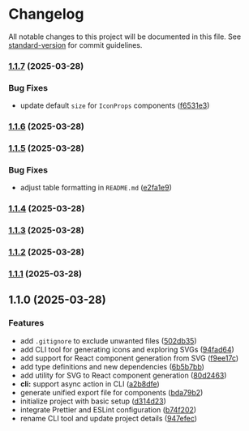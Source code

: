 # Changelog

All notable changes to this project will be documented in this file. See [standard-version](https://github.com/conventional-changelog/standard-version) for commit guidelines.

### [1.1.7](https://github.com/zur4ik/icomp/compare/v1.1.6...v1.1.7) (2025-03-28)


### Bug Fixes

* update default `size` for `IconProps` components ([f6531e3](https://github.com/zur4ik/icomp/commit/f6531e3dba6c6a448f53c7eba29344822005303f))

### [1.1.6](https://github.com/zur4ik/icomp/compare/v1.1.5...v1.1.6) (2025-03-28)

### [1.1.5](https://github.com/zur4ik/icomp/compare/v1.1.4...v1.1.5) (2025-03-28)


### Bug Fixes

* adjust table formatting in `README.md` ([e2fa1e9](https://github.com/zur4ik/icomp/commit/e2fa1e966677f571cd49ba909fbf3b862806267e))

### [1.1.4](https://github.com/zur4ik/icomp/compare/v1.1.3...v1.1.4) (2025-03-28)

### [1.1.3](https://github.com/zur4ik/icomp/compare/v1.1.2...v1.1.3) (2025-03-28)

### [1.1.2](https://github.com/zur4ik/icomp/compare/v1.1.1...v1.1.2) (2025-03-28)

### [1.1.1](https://github.com/zur4ik/icomp/compare/v1.1.0...v1.1.1) (2025-03-28)

## 1.1.0 (2025-03-28)

### Features

- add `.gitignore` to exclude unwanted files ([502db35](https://github.com/zur4ik/icomp/commit/502db35de7cb4a029ed5b226ae36e37cfb4162dc))
- add CLI tool for generating icons and exploring SVGs ([94fad64](https://github.com/zur4ik/icomp/commit/94fad644dd23f5ce0e694c36ad168c4c244c6bc8))
- add support for React component generation from SVG ([f9ee17c](https://github.com/zur4ik/icomp/commit/f9ee17ce454bb657c517cf5246218ebd9cfa60ad))
- add type definitions and new dependencies ([6b5b7bb](https://github.com/zur4ik/icomp/commit/6b5b7bbba4626186f72a8bdb3b2d8e59990aecca))
- add utility for SVG to React component generation ([80d2463](https://github.com/zur4ik/icomp/commit/80d2463ccf325a3f5f27314cc5525fb036b465f7))
- **cli:** support async action in CLI ([a2b8dfe](https://github.com/zur4ik/icomp/commit/a2b8dfef4b09c27bfcc547b551d3802f5e5c5553))
- generate unified export file for components ([bda79b2](https://github.com/zur4ik/icomp/commit/bda79b21ebb53376de025fc57774afbed7556011))
- initialize project with basic setup ([d314d23](https://github.com/zur4ik/icomp/commit/d314d232a71d79958f8c983746f93696f0264483))
- integrate Prettier and ESLint configuration ([b74f202](https://github.com/zur4ik/icomp/commit/b74f202230098ee21d991be29ec6745d525bba02))
- rename CLI tool and update project details ([947efec](https://github.com/zur4ik/icomp/commit/947efeccbc9711929edb95f4e75180077b5baea2))
